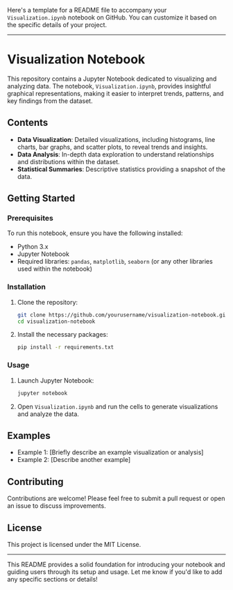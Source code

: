 Here's a template for a README file to accompany your `Visualization.ipynb` notebook on GitHub. You can customize it based on the specific details of your project.

---

# Visualization Notebook

This repository contains a Jupyter Notebook dedicated to visualizing and analyzing data. The notebook, `Visualization.ipynb`, provides insightful graphical representations, making it easier to interpret trends, patterns, and key findings from the dataset.

## Contents

- **Data Visualization**: Detailed visualizations, including histograms, line charts, bar graphs, and scatter plots, to reveal trends and insights.
- **Data Analysis**: In-depth data exploration to understand relationships and distributions within the dataset.
- **Statistical Summaries**: Descriptive statistics providing a snapshot of the data.

## Getting Started

### Prerequisites

To run this notebook, ensure you have the following installed:

- Python 3.x
- Jupyter Notebook
- Required libraries: `pandas`, `matplotlib`, `seaborn` (or any other libraries used within the notebook)

### Installation

1. Clone the repository:

   ```bash
   git clone https://github.com/yourusername/visualization-notebook.git
   cd visualization-notebook
   ```

2. Install the necessary packages:

   ```bash
   pip install -r requirements.txt
   ```

### Usage

1. Launch Jupyter Notebook:

   ```bash
   jupyter notebook
   ```

2. Open `Visualization.ipynb` and run the cells to generate visualizations and analyze the data.

## Examples

- Example 1: [Briefly describe an example visualization or analysis]
- Example 2: [Describe another example]

## Contributing

Contributions are welcome! Please feel free to submit a pull request or open an issue to discuss improvements.

## License

This project is licensed under the MIT License.

---

This README provides a solid foundation for introducing your notebook and guiding users through its setup and usage. Let me know if you'd like to add any specific sections or details!

